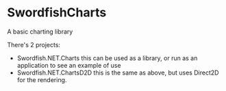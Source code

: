 # SwordfishCharts
A basic charting library

There's 2 projects:
- Swordfish.NET.Charts this can be used as a library, or run as an application to see an example of use
- Swordfish.NET.ChartsD2D this is the same as above, but uses Direct2D for the rendering.
